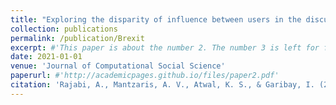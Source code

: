 ```yaml
---
title: "Exploring the disparity of influence between users in the discussion of brexit on twitter: Twitter influence disparity in brexit if so, write it here"
collection: publications
permalink: /publication/Brexit
excerpt: #'This paper is about the number 2. The number 3 is left for future work.'
date: 2021-01-01
venue: 'Journal of Computational Social Science'
paperurl: #'http://academicpages.github.io/files/paper2.pdf'
citation: 'Rajabi, A., Mantzaris, A. V., Atwal, K. S., & Garibay, I. (2021). Exploring the disparity of influence between users in the discussion of brexit on twitter: Twitter influence disparity in brexit if so, write it here. Journal of Computational Social Science, 4, 903-917.'
---
```

